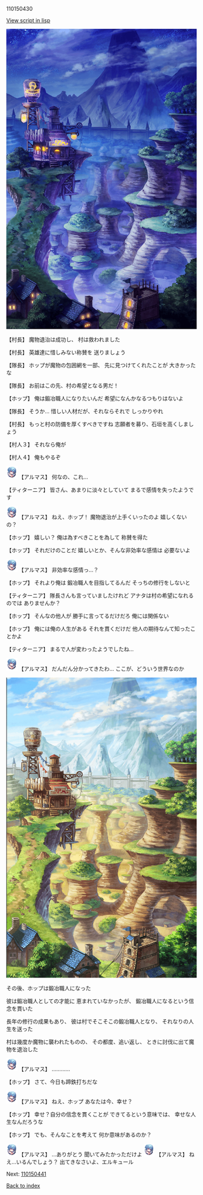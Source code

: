 110150430

[View script in lisp](../scripts/110150430.txt)

![005_Wilderness_Night.png](../images/backgrounds/005_Wilderness_Night.png)

【村長】
魔物退治は成功し、
村は救われました

【村長】
英雄達に惜しみない称賛を
送りましょう

【隊長】
ホップが魔物の包囲網を一部、
先に見つけてくれたことが
大きかったな

【隊長】
お前はこの先、村の希望となる男だ！

【ホップ】
俺は鍛冶職人になりたいんだ
希望になんかなるつもりはないよ

【隊長】
そうか…
惜しい人材だが、それならそれで
しっかりやれ

【村長】
もっと村の防備を厚くすべきですね
志願者を募り、石垣を高くしましょう

【村人３】
それなら俺が

【村人４】
俺もやるぞ

<img src="../images/units/3103811.png" alt="3103811.png" height="34"/>
【アルマス】
何なの、これ…

【ティターニア】
皆さん、あまりに淡々としていて
まるで感情を失ったようです

<img src="../images/units/3103811.png" alt="3103811.png" height="34"/>
【アルマス】
ねえ、ホップ！
魔物退治が上手くいったのよ
嬉しくないの？

【ホップ】
嬉しい？
俺は為すべきことを為して
称賛を得た

【ホップ】
それだけのことだ
嬉しいとか、そんな非効率な感情は
必要ないよ

<img src="../images/units/3103811.png" alt="3103811.png" height="34"/>
【アルマス】
非効率な感情っ…？

【ホップ】
それより俺は
鍛冶職人を目指してるんだ
そっちの修行をしないと

【ティターニア】
隊長さんも言っていましたけれど
アナタは村の希望になれるのでは
ありませんか？

【ホップ】
そんなの他人が
勝手に言ってるだけだろ
俺には関係ない

【ホップ】
俺には俺の人生がある
それを貫くだけだ
他人の期待なんて知ったことかよ

【ティターニア】
まるで人が変わったようでしたね…

<img src="../images/units/3103811.png" alt="3103811.png" height="34"/>
【アルマス】
だんだん分かってきたわ…
ここが、どういう世界なのか

![005_Wilderness.png](../images/backgrounds/005_Wilderness.png)

その後、ホップは鍛冶職人になった

彼は鍛冶職人としての才能に
恵まれていなかったが、
鍛冶職人になるという信念を貫いた

長年の修行の成果もあり、
彼は村でそこそこの鍛冶職人となり、
それなりの人生を送った

村は幾度か魔物に襲われたものの、
その都度、追い返し、
ときに討伐に出て魔物を退治した

<img src="../images/units/3103811.png" alt="3103811.png" height="34"/>
【アルマス】
…………

【ホップ】
さて、今日も蹄鉄打ちだな

<img src="../images/units/3103811.png" alt="3103811.png" height="34"/>
【アルマス】
ねえ、ホップ
あなたは今、幸せ？

【ホップ】
幸せ？自分の信念を貫くことが
できてるという意味では、
幸せな人生なんだろうな

【ホップ】
でも、そんなことを考えて
何か意味があるのか？

<img src="../images/units/3103811.png" alt="3103811.png" height="34"/>
【アルマス】
…ありがとう
聞いてみたかっただけよ

<img src="../images/units/3103811.png" alt="3103811.png" height="34"/>
【アルマス】
ねえ…いるんでしょう？
出てきなさいよ、エルキュール

Next: [110150441](110150441.md)

[Back to index](index.md)
